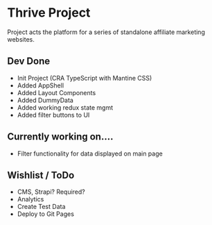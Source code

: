 # Thrive Project

Project acts the platform for a series of standalone affiliate marketing websites.

## Dev Done

- Init Project (CRA TypeScript with Mantine CSS)
- Added AppShell
- Added Layout Components
- Added DummyData
- Added working redux state mgmt
- Added filter buttons to UI

## Currently working on....

- Filter functionality for data displayed on main page

## Wishlist / ToDo

- CMS, Strapi? Required?
- Analytics
- Create Test Data
- Deploy to Git Pages

